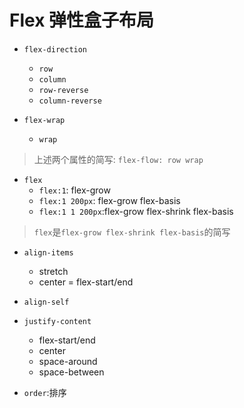 # Flex 弹性盒子布局

- `flex-direction`

  - `row`
  - `column`
  - `row-reverse`
  - `column-reverse`

- `flex-wrap`
  - `wrap`

> 上述两个属性的简写: `flex-flow: row wrap`

- `flex`
  - `flex:1`: flex-grow
  - `flex:1 200px`: flex-grow flex-basis
  - `flex:1 1 200px`:flex-grow flex-shrink flex-basis

> `flex`是`flex-grow flex-shrink flex-basis`的简写


- `align-items`
    - stretch
    - center
    = flex-start/end

- `align-self`

- `justify-content`
    - flex-start/end
    - center
    - space-around
    - space-between

- `order`:排序